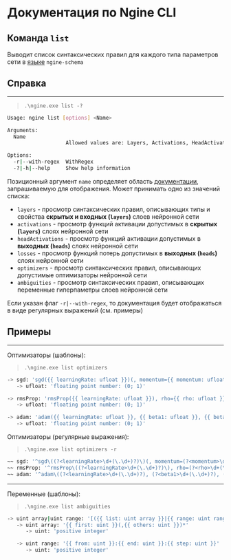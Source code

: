 # Документация по Ngine CLI
## Команда `list`

Выводит список синтаксических правил для каждого типа параметров сети в [языке](ngine-schema.md) `ngine-schema`

## Справка
___
> `.\ngine.exe list -?`

```bash
Usage: ngine list [options] <Name>

Arguments:
  Name
                   Allowed values are: Layers, Activations, HeadActivations, Losses, Optimizers, Ambiguities

Options:
  -r|--with-regex  WithRegex
  -?|-h|--help     Show help information
```

Позиционный аргумент `name` определяет область [документации](ngine-schema.md), запрашиваемую для отображения.  Может принимать одно из значений списка:
- `layers` - просмотр синтаксических правил, описывающих типы и свойства **скрытых и входных (`layers`)** слоев нейронной сети
- `activations` - просмотр функций активации допустимых в **скрытых (`layers`)** слоях нейронной сети
- `headActivations` - просмотр функций активации допустимых в **выходных (`heads`)** слоях нейронной сети 
- `losses` - просмотр функций потерь допустимых в **выходных (`heads`)** слоях нейронной сети
- `optimizers` - просмотр синтаксических правил, описывающих допустимые оптимизаторы нейронной сети
- `ambiguities` - просмотр синтаксических правил, описывающих переменные гиперпаметры слоев нейронной сети

Если указан флаг `-r|--with-regex`, то документация будет отображаться в виде регулярных выражений (см. примеры)

## Примеры
____


Оптимизаторы (шаблоны): 

> `.\ngine.exe list optimizers`
```bash
-> sgd: 'sgd({{ learningRate: ufloat }})(, momentum={{ momentum: ufloat }})?(, decay={{ decay: ufloat }})?'
   -> ufloat: 'floating point number: (0; 1)'

-> rmsProp: 'rmsProp({{ learningRate: ufloat }}), rho={{ rho: ufloat }}(, decay={{ decay: ufloat }})?'
   -> ufloat: 'floating point number: (0; 1)'

-> adam: 'adam({{ learningRate: ufloat }}, {{ beta1: ufloat }}, {{ beta2: ufloat }})(, decay={{ decay: ufloat }})?'
   -> ufloat: 'floating point number: (0; 1)'
```


Оптимизаторы (регулярные выражения):

> `.\ngine.exe list optimizers -r`
```bash
~~ sgd: '^sgd\((?<learningRate>\d+(\.\d+)?)\)(, momentum=(?<momentum>\d+(\.\d+)?))?(, decay=(?<decay>\d+(\.\d+)?))?$'
~~ rmsProp: '^rmsProp\((?<learningRate>\d+(\.\d+)?)\), rho=(?<rho>\d+(\.\d+)?)(, decay=(?<decay>\d+(\.\d+)?))?$'
~~ adam: '^adam\((?<learningRate>\d+(\.\d+)?), (?<beta1>\d+(\.\d+)?), (?<beta2>\d+(\.\d+)?)\)(, decay=(?<decay>\d+(\.\d+)?))?$'
```

____
Переменные (шаблоны):

>  `.\ngine.exe list ambiguities`
```bash
-> uint array|uint range: '[({{ list: uint array }}|{{ range: uint range }})]'
   -> uint array: '{{ first: uint }}(,{{ others: uint }})*'
      -> uint: 'positive integer'

   -> uint range: '{{ from: uint }}:{{ end: uint }}:{{ step: uint }}'
      -> uint: 'positive integer'
```
